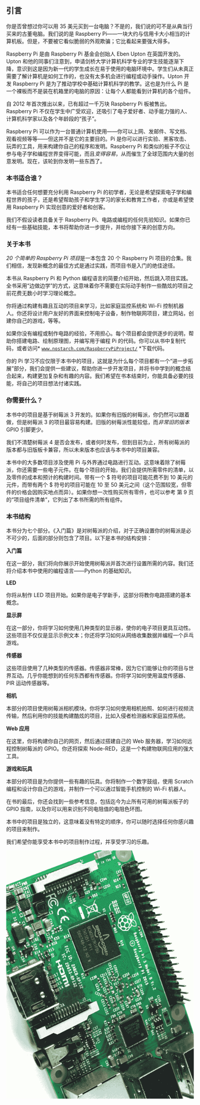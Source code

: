 ## 引言

你是否曾想过你可以用 35 美元买到一台电脑？不是的，我们说的可不是从典当行买来的古董电脑。我们说的是 Raspberry Pi——一块大约与信用卡大小相当的计算机板。但是，不要被它看似脆弱的外观欺骗；它比看起来要强大得多。

Raspberry Pi 是由 Raspberry Pi 基金会创始人 Eben Upton 在英国开发的。Upton 和他的同事们注意到，申请剑桥大学计算机科学专业的学生技能逐渐下降，意识到这是因为新一代的学生成长在易于使用的电脑环境中。学生们从未真正需要了解计算机是如何工作的，也没有太多机会进行编程或动手操作。Upton 开发 Raspberry Pi 是为了推动学校中基础计算机科学的教学。这也是为什么 Pi 是一个裸板而不是装在机箱里的电脑的原因：让每个人都能看到计算机的各个组件。

自 2012 年首次推出以来，已有超过一千万块 Raspberry Pi 板被售出。Raspberry Pi 不仅在学生中广受欢迎，还吸引了电子爱好者、动手能力强的人、计算机科学家以及各个年龄段的“孩子”。

Raspberry Pi 可以作为一台普通计算机使用——你可以上网、发邮件、写文档、观看视频等等——但这并不是它的主要目的。Pi 是你可以进行实验、黑客攻击、玩弄的工具，用来构建你自己的程序和发明。Raspberry Pi 和类似的板子不仅让参与电子学和编程世界变得可能，而且*变得容易*，从而催生了全球范围内大量的创意发明。现在，该轮到你发明一些东西了。

### **本书适合谁？**

本书适合任何想要充分利用 Raspberry Pi 的初学者，无论是希望探索电子学和编程世界的孩子，还是希望帮助孩子和学生学习的家长和教育工作者，亦或是希望使用 Raspberry Pi 实现创意的爱好者和创客。

我们不假设读者具备关于 Raspberry Pi、电路或编程的任何先验知识。如果你已经有一些基础技能，本书将帮助你进一步提升，并给你接下来的创意方向。

### **关于本书**

*20 个简单的 Raspberry Pi 项目*是一本包含 20 个 Raspberry Pi 项目的合集。我们相信，发现新概念的最佳方式是通过实践，而项目书是入门的绝佳途径。

本书从 Raspberry Pi 和 Python 编程语言的简要介绍开始，然后跳入项目实践。全书采用“边做边学”的方式，这意味着你不需要在实际动手制作一些酷炫的项目之前花费无数小时学习理论概念。

你将通过构建有趣且互动的项目来学习，比如家庭监控系统和 Wi-Fi 控制机器人。你还将设计用户友好的界面来控制电子设备，制作物联网项目，建立网站，创建你自己的游戏，等等。

如果你没有编程或制作电路的经验，不用担心。每个项目都会提供逐步的说明，帮助你搭建电路、绘制原理图，并编写用于编程 Pi 的代码。你可以从书中复制代码，或者访问* [`www.nostarch.com/RaspberryPiProject/`](https://www.nostarch.com/RaspberryPiProject/) *下载代码。

你的 Pi 学习不应仅限于本书中的项目，这就是为什么每个项目都有一个“进一步拓展”部分，我们会提供一些建议，帮助你进一步开发项目，并将书中学到的概念结合起来，构建更加复杂和有趣的内容。我们希望在书本结束时，你能具备必要的技能，将自己的项目想法付诸实践。

### **你需要什么？**

本书中的项目是基于树莓派 3 开发的。如果你有旧版的树莓派，你仍然可以跟着做，但是树莓派 3 的项目最容易构建。旧版的树莓派性能较低，而*非常旧的版本* GPIO 引脚更少。

我们不清楚树莓派 4 是否会发布，或者何时发布，但到目前为止，所有树莓派的版本都与旧版板卡兼容，所以未来版本也应该与本书中的项目兼容。

本书中的大多数项目涉及使用 Pi 与外界通过电路进行互动。这意味着除了树莓派，你还需要一些电子元件。在每个项目的开始，我们会提供所需零件的清单，以及零件的成本和预计的构建时间。带有一个 $ 符号的项目可能花费不到 10 美元的元件，而带有两个 $ 符号的项目可能在 10 至 50 美元之间（这个范围较宽，但零件的价格会因购买地点而异）。如果你想一次性购买所有零件，也可以参考 第 9 页 的“项目组件清单”，它列出了本书所需的所有组件。

### **本书结构**

本书分为七个部分。《入门篇》是对树莓派的介绍，对于正确设置你的树莓派是必不可少的，后面的部分则包含了项目。以下是本书的结构安排：

**入门篇**

在这一部分，我们将向你展示开始使用树莓派并首次进行设置所需的内容。我们还将介绍本书中使用的编程语言——Python 的基础知识。

**LED**

你将从制作 LED 项目开始。如果你是电子学新手，这部分将教你电路搭建的基本概念。

**显示屏**

在这一部分，你将学习如何使用几种类型的显示器，使你的电子项目更具互动性。这些项目不仅仅是显示示例文本；你还将学习如何从网络收集数据并编程一个乒乓游戏。

**传感器**

这些项目使用了几种类型的传感器。传感器非常棒，因为它们能够让你的项目与世界互动。几乎你能想到的任何东西都有传感器。你将学习如何使用温度传感器、PIR 运动传感器等。

**相机**

本部分的项目使用树莓派相机模块。你将学习如何使用相机拍照、如何进行视频流传输，然后利用你的技能构建酷炫的项目，比如入侵者检测器和家庭监控系统。

**Web 应用**

在这里，你将构建你自己的网页，然后通过搭建自己的 Web 服务器，学习如何远程控制树莓派的 GPIO。你还将探索 Node-RED，这是一个构建物联网应用的强大工具。

**游戏和玩具**

本部分的项目是为你提供一些有趣的玩具。你将制作一个数字鼓组，使用 Scratch 编程和设计你自己的游戏，并制作一个可以通过智能手机控制的 Wi-Fi 机器人。

在书的最后，你还会找到一些参考信息，包括迄今为止所有可用的树莓派板子的 GPIO 指南，以及你可以用来识别不同电阻值的电阻色环图。

本书中的项目是独立的，这意味着没有特定的顺序，你可以随时选择任何你感兴趣的项目来制作。

我们希望你能享受本书中的项目制作过程，并享受学习的乐趣。

![image](img/f0001-01.jpg)
